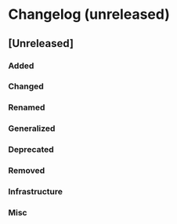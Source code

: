 # Changelog (unreleased)

## [Unreleased]

### Added

### Changed
  
### Renamed

### Generalized

### Deprecated

### Removed

### Infrastructure

### Misc
